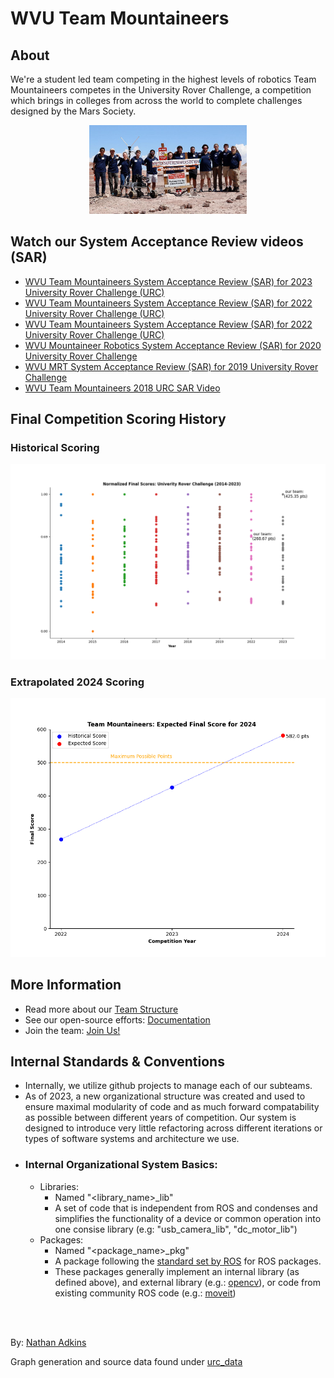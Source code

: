 
# WVU Team Mountaineers


## About
We're a student led team competing in the highest levels of robotics
Team Mountaineers competes in the University Rover Challenge, a competition which brings in colleges from across the world to complete challenges designed by the Mars Society.

<p align="center">
  <img width=50% src="images/2023URCTeamMountaineers-876x493.jpg" />
</p>


## Watch our System Acceptance Review videos (SAR)
- [WVU Team Mountaineers System Acceptance Review (SAR) for 2023 University Rover Challenge (URC)](https://www.youtube.com/watch?v=u_G0INgx_XA) 
- [WVU Team Mountaineers System Acceptance Review (SAR) for 2022 University Rover Challenge (URC)](https://www.youtube.com/watch?v=4wiPSe8JtRk)
- [WVU Team Mountaineers System Acceptance Review (SAR) for 2022 University Rover Challenge (URC)](https://www.youtube.com/watch?v=WcyxecE9sAE)
- [WVU Mountaineer Robotics System Acceptance Review (SAR) for 2020 University Rover Challenge](https://www.youtube.com/watch?v=45CkzOCeJRA)
- [WVU MRT System Acceptance Review (SAR) for 2019 University Rover Challenge](https://www.youtube.com/watch?v=_PSUZ2FptRo)
- [WVU Team Mountaineers 2018 URC SAR Video](https://www.youtube.com/watch?v=POSIFwnitT0)

## Final Competition Scoring History 

### Historical Scoring 
<p align="center">
  <img src="images/normalized_scores.png" />
</p>

### Extrapolated 2024 Scoring 
<p align="center">
  <img src="images/extrapolated.png" />
</p>

## More Information
- Read more about our [Team Structure](https://urc.orgs.wvu.edu/team-structure)
- See our open-source efforts: [Documentation](https://urc.orgs.wvu.edu/documentation)
- Join the team: [Join Us!](https://urc.orgs.wvu.edu/join-us)
##  Internal Standards & Conventions
- Internally, we utilize github projects to manage each of our subteams.
- As of 2023, a new organizational structure was created and used to ensure maximal modularity of code and as much forward compatability as possible between different years of competition. Our system is designed to introduce very little refactoring across different iterations or types of software systems and architecture we use.
- ### Internal Organizational System Basics:
    - Libraries:
        - Named "<library_name>_lib"
        - A set of code that is independent from ROS and condenses and simplifies the functionality of a device or common operation into one consise library (e.g: "usb_camera_lib", "dc_motor_lib")
    - Packages:
        - Named "<package_name>_pkg"
        - A package following the [standard set by ROS](https://docs.ros.org/en/humble/Tutorials/Beginner-Client-Libraries/Creating-Your-First-ROS2-Package.html) for ROS packages.
        - These packages generally implement an internal library (as defined above), and external library (e.g.: [opencv](https://opencv.org/)), or code from existing community ROS code (e.g.: [moveit](https://moveit.ros.org/))

<br><br>

By: [Nathan Adkins](mailto:npa0003@mix.wvu.edu) 

Graph generation and source data found under [urc_data](urc_data)
